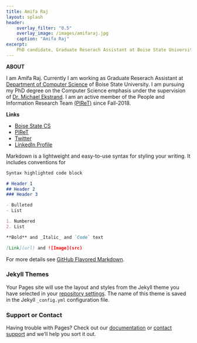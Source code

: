 ```yaml
---
title: Amifa Raj
layout: splash
header:
    overlay_filter: "0.5"
    overlay_image: /images/amifaraj.jpg
    caption: "Amifa Raj"
excerpt:
    PhD candidate, Graduate Reserach Assistant at Boise State University.
---
```

**ABOUT**

I am Amifa Raj. Currently I am working as Graduate Reserach Assistant at [Department of Computer Science](https://www.boisestate.edu/computing/) of Boise State University. I am pursuing my PhD degree on the Computer Science emphasis under the supervision of [Dr. Michael Ekstrand](https://md.ekstrandom.net/). I am an active member of the People and Information Research Team [(PIReT)](http://piret.info/) since Fall-2018.


**Links**

-  [Boise State CS](https://www.boisestate.edu/computing/directory/student-directory/amifa-raj/)
-  [PIReT](http://piret.info/people/)
-  [Twitter](https://twitter.com/rajamifa)
-  [LinkedIn Profile](https://www.linkedin.com/in/amifa-raj-a0b9b9152/)

Markdown is a lightweight and easy-to-use syntax for styling your writing. It includes conventions for

```markdown
Syntax highlighted code block

# Header 1
## Header 2
### Header 3

- Bulleted
- List

1. Numbered
2. List

**Bold** and _Italic_ and `Code` text

[Link](url) and ![Image](src)
```

For more details see [GitHub Flavored Markdown](https://guides.github.com/features/mastering-markdown/).

### Jekyll Themes

Your Pages site will use the layout and styles from the Jekyll theme you have selected in your [repository settings](https://github.com/amprova/amifaraj.github.io/settings). The name of this theme is saved in the Jekyll `_config.yml` configuration file.

### Support or Contact

Having trouble with Pages? Check out our [documentation](https://docs.github.com/categories/github-pages-basics/) or [contact support](https://github.com/contact) and we’ll help you sort it out.
